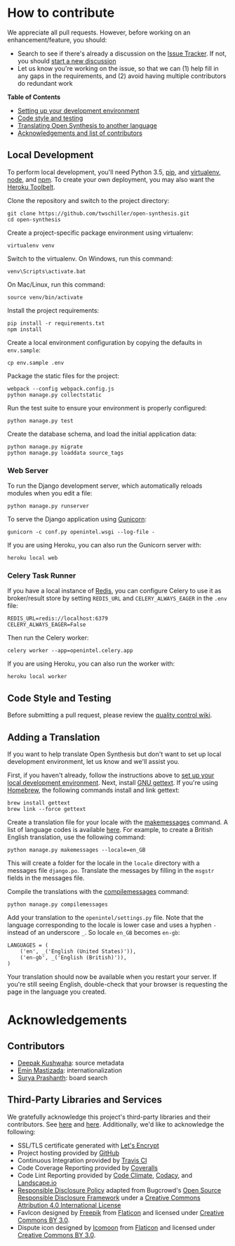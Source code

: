 # How to contribute

We appreciate all pull requests. However, before working on an enhancement/feature, you should:
- Search to see if there's  already a discussion on the [Issue Tracker](https://github.com/twschiller/open-synthesis/issues). If not, you should [start a new discussion](https://github.com/twschiller/open-synthesis/issues/new)
- Let us know you're working on the issue, so that we can (1) help fill in any gaps in the requirements, and (2) avoid having multiple contributors do redundant work

**Table of Contents**
* [Setting up your development environment](#local-development)
* [Code style and testing](#code-style-and-testing)
* [Translating Open Synthesis to another language](#adding-a-translation)
* [Acknowledgements and list of contributors](#acknowledgements)

## Local Development

To perform local development, you'll need Python 3.5, [pip](https://pip.pypa.io/en/stable/installing/),
and [virtualenv](https://virtualenv.pypa.io/en/stable/), [node](https://nodejs.org/en/download/package-manager/), and 
[npm](https://www.npmjs.com/). To create your own deployment, you may also want
the [Heroku Toolbelt](https://devcenter.heroku.com/articles/getting-started-with-python#introduction).

Clone the repository and switch to the project directory:

    git clone https://github.com/twschiller/open-synthesis.git
    cd open-synthesis

Create a project-specific package environment using virtualenv:

    virtualenv venv

Switch to the virtualenv. On Windows, run this command:

    venv\Scripts\activate.bat
    
On Mac/Linux, run this command:

    source venv/bin/activate

Install the project requirements:

    pip install -r requirements.txt
    npm install

Create a local environment configuration by copying the defaults in `env.sample`:

    cp env.sample .env
        
Package the static files for the project:
    
    webpack --config webpack.config.js
    python manage.py collectstatic
 
Run the test suite to ensure your environment is properly configured:

    python manage.py test

Create the database schema, and load the initial application data:

    python manage.py migrate
    python manage.py loaddata source_tags 
   
### Web Server
   
To run the Django development server, which automatically reloads modules when you
edit a file:

    python manage.py runserver
   
To serve the Django application using [Gunicorn](http://gunicorn.org/):

    gunicorn -c conf.py openintel.wsgi --log-file -
    
If you are using Heroku, you can also run the Gunicorn server with:    
    
    heroku local web
    
### Celery Task Runner
    
If you have a local instance of [Redis](http://redis.io/), you can configure Celery to use
it as broker/result store by setting `REDIS_URL` and `CELERY_ALWAYS_EAGER` in the `.env` file:

    REDIS_URL=redis://localhost:6379
    CELERY_ALWAYS_EAGER=False
    
Then run the Celery worker:

    celery worker --app=openintel.celery.app
    
If you are using Heroku, you can also run the worker with:

    heroku local worker
    
## Code Style and Testing

Before submitting a pull request, please review the 
[quality control wiki](https://github.com/twschiller/open-synthesis/wiki/Quality-Controls).

## Adding a Translation

If you want to help translate Open Synthesis but don't want to set up local development environment, let us know
and we'll assist you.

First, if you haven't already, follow the instructions above to [set up your local development environment](#local-development). 
Next, install [GNU gettext](https://www.gnu.org/software/gettext/).
If you're using [Homebrew](http://brew.sh/index.html), the following commands install and link gettext:

    brew install gettext
    brew link --force gettext

Create a translation file for your locale with the [makemessages](https://docs.djangoproject.com/en/1.10/ref/django-admin/#makemessages) 
command. A list of language codes is available [here](http://www.oracle.com/technetwork/java/javase/javase7locales-334809.html).
For example, to create a British English translation, use the following command:

    python manage.py makemessages --locale=en_GB

This will create a folder for the locale in the `locale` directory with a messages file `django.po`. Translate the
messages by filling in the `msgstr` fields in the messages file.

Compile the translations with the [compilemessages](https://docs.djangoproject.com/en/1.10/ref/django-admin/#compilemessages) 
command:

    python manage.py compilemessages

Add your translation to the `openintel/settings.py` file. Note that the language corresponding to the locale is lower
case and uses a hyphen `-` instead of an underscore `_`. So locale `en_GB` becomes `en-gb`:

    LANGUAGES = (
        ('en', _('English (United States)')),
        ('en-gb', _('English (British)')),
    )

Your translation should now be available when you restart your server. If you're still seeing English, double-check
that your browser is requesting the page in the language you created.

# Acknowledgements

## Contributors
* [Deepak Kushwaha](https://github.com/dip-kush): source metadata
* [Emin Mastizada](https://github.com/mastizada): internationalization
* [Surya Prashanth](https://github.com/Prashant-Surya): board search


## Third-Party Libraries and Services
We gratefully acknowledge this project's third-party libraries and their contributors. See [here](requirements.txt) and 
[here](package.json). Additionally, we'd like to acknowledge the following:

* SSL/TLS certificate generated with [Let's Encrypt](https://letsencrypt.org/)
* Project hosting provided by [GitHub](https://github.com)
* Continuous Integration provided by [Travis CI](https://travis-ci.org/)
* Code Coverage Reporting provided by [Coveralls](https://coveralls.io/)
* Code Lint Reporting provided by [Code Climate](https://codeclimate.com/), [Codacy](https://www.codacy.com/), and 
[Landscape.io](https://landscape.io)
* [Responsible Disclosure Policy](SECURITY.md) adapted from Bugcrowd's 
[Open Source Responsible Disclosure Framework](https://github.com/bugcrowd/disclosure-policy) under a
[Creative Commons Attribution 4.0 International License](http://creativecommons.org/licenses/by/4.0/)
* FavIcon designed by [Freepik](http://www.freepik.com) from [Flaticon](http://www.flaticon.com)
and licensed under [Creative Commons BY 3.0](http://creativecommons.org/licenses/by/3.0/).
* Dispute icon designed by [Icomoon](http://www.flaticon.com/authors/icomoon) from [Flaticon](http://www.flaticon.com)
and licensed under [Creative Commons BY 3.0](http://creativecommons.org/licenses/by/3.0/).
